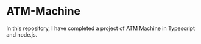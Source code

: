 # ATM-Machine
In this repository, I have completed a project of  ATM Machine in Typescript and node.js.
